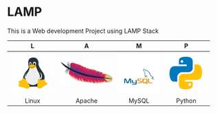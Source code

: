 # LAMP
This is a Web development Project using LAMP Stack

 L	|	A	|	M	|	P	
:----:|:----:|:----:|:----:
 <img height = "96" width = "104" src="./gifs/linux.gif" style="border-radius:5%"/> |  <img height = "56" width = "120" src="./gifs/apache.gif" style="border-radius:1%"/> |  <img height = "96" width = "96" src="./gifs/mysql.gif" style="border-radius:5%"/> |  <img height = "96" width = "96" src="./gifs/python.gif" style="border-radius:5%"/> | 
 Linux |  Apache |  MySQL |  Python |
